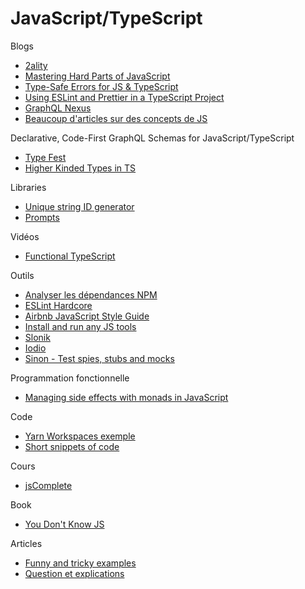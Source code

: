 # JavaScript/TypeScript

Blogs

- [2ality](https://2ality.com/)
- [Mastering Hard Parts of JavaScript](https://dev.to/ryanameri/mastering-hard-parts-of-javascript-callbacks-i-3aj0)
- [Type-Safe Errors for JS & TypeScript](https://github.com/supermacro/neverthrow)
- [Using ESLint and Prettier in a TypeScript Project](https://www.robertcooper.me/using-eslint-and-prettier-in-a-typescript-project)
- [GraphQL Nexus](https://nexusjs.org/)
- [Beaucoup d'articles sur des concepts de JS](https://github.com/leonardomso/33-js-concepts)

Declarative, Code-First GraphQL Schemas for JavaScript/TypeScript

- [Type Fest](https://github.com/sindresorhus/type-fest)
- [Higher Kinded Types in TS](https://dev.to/matechs/encoding-hkts-in-ts4-1-1fn2)


Libraries

- [Unique string ID generator](https://github.com/ai/nanoid)
- [Prompts](https://github.com/terkelg/prompts)

Vidéos

- [Functional TypeScript](https://www.youtube.com/watch?v=ftBH_KvEq7M&feature=youtu.be)

Outils

- [Analyser les dépendances NPM](https://depchecker.com/blog/analyze-project-deps/)
- [ESLint Hardcore](https://github.com/EvgenyOrekhov/eslint-config-hardcore)
- [Airbnb JavaScript Style Guide](https://github.com/airbnb/javascript)
- [Install and run any JS tools](https://github.com/volta-cli/volta)
- [Slonik](https://github.com/gajus/slonik)
- [Iodio](https://github.com/FbN/iodio)
- [Sinon - Test spies, stubs and mocks](https://github.com/sinonjs/sinon)

Programmation fonctionnelle

- [Managing side effects with monads in JavaScript](https://www.7urtle.com/javascript-applicative-functor-monads)

Code

- [Yarn Workspaces exemple](https://github.com/HugoDF/yarn-workspaces-simple-monorepo)
- [Short snippets of code](https://github.com/30-seconds/30-seconds-of-code)

Cours

- [jsComplete](https://jscomplete.com/)

Book

- [You Don't Know JS](https://github.com/getify/You-Dont-Know-JS)

Articles

- [Funny and tricky examples](https://github.com/denysdovhan/wtfjs)
- [Question et explications](https://github.com/lydiahallie/javascript-questions)
